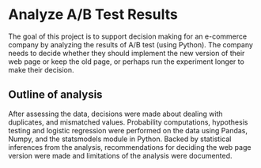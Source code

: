 # Analyze A/B Test Results

The goal of this project is to support decision making for an e-commerce company by analyzing the results of A/B test (using Python). The company needs to decide whether they should implement the new version of their web page or keep the old page, or perhaps run the experiment longer to make their decision. 

## Outline of analysis
After assessing the data, decisions were made about dealing with duplicates, and mismatched values. Probability computations, hypothesis testing  and logistic regression were performed on the data using Pandas, Numpy, and the statsmodels module in Python.  Backed by statistical inferences from the analysis, recommendations for deciding the web page version were made and limitations of the analysis were documented. 